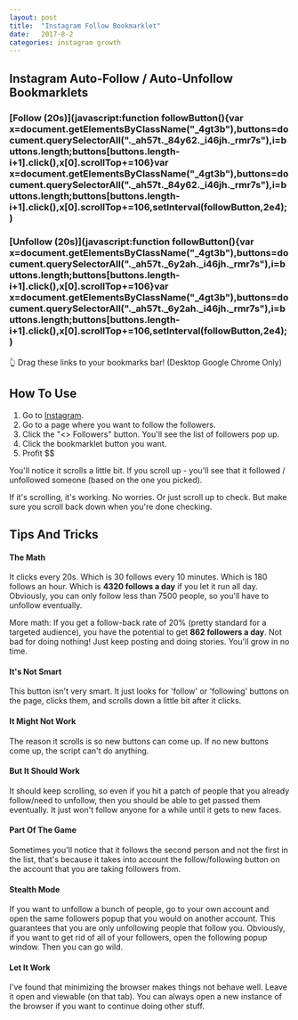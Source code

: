```yaml
---
layout: post
title:  "Instagram Follow Bookmarklet"
date:   2017-8-2
categories: instagram growth
---
```


## Instagram Auto-Follow / Auto-Unfollow Bookmarklets

### [Follow (20s)](javascript:function followButton(){var x=document.getElementsByClassName("_4gt3b"),buttons=document.querySelectorAll("._ah57t._84y62._i46jh._rmr7s"),i=buttons.length;buttons[buttons.length-i+1].click(),x[0].scrollTop+=106}var x=document.getElementsByClassName("_4gt3b"),buttons=document.querySelectorAll("._ah57t._84y62._i46jh._rmr7s"),i=buttons.length;buttons[buttons.length-i+1].click(),x[0].scrollTop+=106,setInterval(followButton,2e4);)

### [Unfollow (20s)](javascript:function followButton(){var x=document.getElementsByClassName("_4gt3b"),buttons=document.querySelectorAll("._ah57t._6y2ah._i46jh._rmr7s"),i=buttons.length;buttons[buttons.length-i+1].click(),x[0].scrollTop+=106}var x=document.getElementsByClassName("_4gt3b"),buttons=document.querySelectorAll("._ah57t._6y2ah._i46jh._rmr7s"),i=buttons.length;buttons[buttons.length-i+1].click(),x[0].scrollTop+=106,setInterval(followButton,2e4);)

👆 Drag these links to your bookmarks bar! (Desktop Google Chrome Only)

## How To Use

1. Go to [Instagram](https://instagram.com).
2. Go to a page where you want to follow the followers.
3. Click the "<<some number>> Followers" button. You'll see the list of followers pop up.
4. Click the bookmarklet button you want.
5. Profit $$

You'll notice it scrolls a little bit. If you scroll up - you'll see that it followed / unfollowed someone (based on the one you picked).

If it's scrolling, it's working. No worries. Or just scroll up to check. But make sure you scroll back down when you're done checking.

## Tips And Tricks

#### The Math
It clicks every 20s. Which is 30 follows every 10 minutes. Which is 180 follows an hour. Which is **4320 follows a day** if you let
it run all day. Obviously, you can only follow less than 7500 people, so you'll have to unfollow eventually.

More math: If you get a follow-back rate of 20% (pretty standard for a targeted audience), you have the potential to get **862 followers a day**. Not bad for doing nothing! Just keep posting and doing stories. You'll grow in no time.

#### It's Not Smart
This button isn't very smart. It just looks for 'follow' or 'following' buttons on the page, clicks them,
and scrolls down a little bit after it clicks. 

#### It Might Not Work
The reason it scrolls is so new buttons can come up. If no new buttons come up, the script can't do anything.

#### But It Should Work
It should keep scrolling, so even if you hit a patch of people that you already follow/need to unfollow, then 
you should be able to get passed them eventually. It just won't follow anyone for a while until it gets to new faces.

#### Part Of The Game
Sometimes you'll notice that it follows the second person and not the first in the list, that's because it takes into account
the follow/following button on the account that you are taking followers from.

#### Stealth Mode
If you want to unfollow a bunch of people, go to your own account and open the same followers popup that you would on another account.
This guarantees that you are only unfollowing people that follow you. Obviously, if you want to get rid of all of your followers, open the following popup window. Then you can go wild.

#### Let It Work
I've found that minimizing the browser makes things not behave well. Leave it open and viewable (on that tab). 
You can always open a new instance of the browser if you want to continue doing other stuff.

